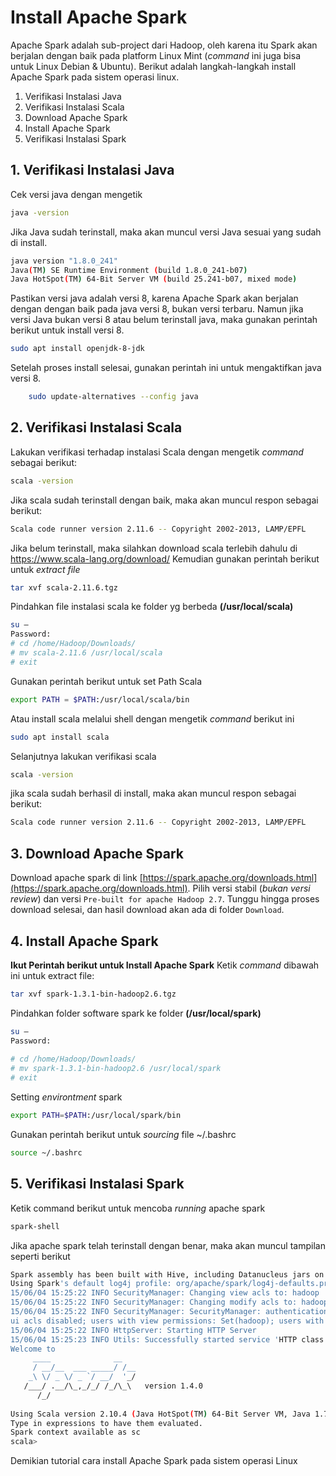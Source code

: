 ﻿
# Install Apache Spark
Apache Spark adalah sub-project dari Hadoop, oleh karena itu Spark akan berjalan dengan baik pada platform Linux Mint (*command* ini juga bisa untuk Linux Debian & Ubuntu). Berikut adalah langkah-langkah install Apache Spark pada sistem operasi linux.

 1. Verifikasi Instalasi Java
 2. Verifikasi Instalasi Scala
 3. Download Apache Spark
 4. Install Apache Spark
 5. Verifikasi Instalasi Spark


## 1. Verifikasi Instalasi Java
Cek versi java dengan mengetik 
```sh
java -version
```
Jika Java sudah terinstall, maka akan muncul versi Java sesuai yang sudah di install.
```sh
java version "1.8.0_241" 
Java(TM) SE Runtime Environment (build 1.8.0_241-b07)
Java HotSpot(TM) 64-Bit Server VM (build 25.241-b07, mixed mode)
```
Pastikan versi java adalah versi 8, karena Apache Spark akan berjalan dengan dengan baik pada java versi 8, bukan versi terbaru. Namun jika versi Java bukan versi 8 atau belum terinstall java, maka gunakan perintah berikut untuk install versi 8.
```sh
sudo apt install openjdk-8-jdk
```
Setelah proses install selesai, gunakan perintah ini untuk mengaktifkan java versi 8.
```sh
    sudo update-alternatives --config java
```
## 2. Verifikasi Instalasi Scala
Lakukan verifikasi terhadap instalasi Scala dengan mengetik *command* sebagai berikut:
```sh
scala -version
```
Jika scala sudah terinstall dengan baik, maka akan muncul respon sebagai berikut:
```sh
Scala code runner version 2.11.6 -- Copyright 2002-2013, LAMP/EPFL
```
Jika belum terinstall, maka silahkan download scala terlebih dahulu di https://www.scala-lang.org/download/
Kemudian gunakan perintah berikut untuk *extract file*
```sh
tar xvf scala-2.11.6.tgz
```
Pindahkan file instalasi scala ke folder yg berbeda **(/usr/local/scala)**
```sh
su – 
Password: 
# cd /home/Hadoop/Downloads/ 
# mv scala-2.11.6 /usr/local/scala 
# exit
```
Gunakan perintah berikut untuk set Path Scala
```sh
export PATH = $PATH:/usr/local/scala/bin
```
Atau install scala melalui shell dengan mengetik *command* berikut ini
```sh
sudo apt install scala
```
Selanjutnya lakukan verifikasi scala
```sh
scala -version
```
jika scala sudah berhasil di install, maka akan muncul respon sebagai berikut:
```sh
Scala code runner version 2.11.6 -- Copyright 2002-2013, LAMP/EPFL
```
## 3. Download Apache Spark
Download apache spark di link [https://spark.apache.org/downloads.html](https://spark.apache.org/downloads.html). Pilih versi stabil (*bukan versi review*) dan versi `Pre-built for apache Hadoop 2.7`. Tunggu hingga proses download selesai, dan hasil download akan ada di folder `Download`.

## 4. Install Apache Spark
**Ikut Perintah berikut untuk Install Apache Spark**
Ketik *command* dibawah ini untuk extract file:
```sh
tar xvf spark-1.3.1-bin-hadoop2.6.tgz
```
Pindahkan folder software spark ke folder **(/usr/local/spark)**
```sh
su – 
Password:  
    
# cd /home/Hadoop/Downloads/ 
# mv spark-1.3.1-bin-hadoop2.6 /usr/local/spark 
# exit
```
Setting *environtment* spark
```sh
export PATH=$PATH:/usr/local/spark/bin
```
Gunakan perintah berikut untuk *sourcing* file ~/.bashrc
```sh
source ~/.bashrc
```
## 5. Verifikasi Instalasi Spark
Ketik command berikut untuk mencoba *running* apache spark
```sh
spark-shell
```
Jika apache spark telah terinstall dengan benar, maka akan muncul tampilan seperti berikut
```sh
Spark assembly has been built with Hive, including Datanucleus jars on classpath 
Using Spark's default log4j profile: org/apache/spark/log4j-defaults.properties 
15/06/04 15:25:22 INFO SecurityManager: Changing view acls to: hadoop 
15/06/04 15:25:22 INFO SecurityManager: Changing modify acls to: hadoop
15/06/04 15:25:22 INFO SecurityManager: SecurityManager: authentication disabled;
ui acls disabled; users with view permissions: Set(hadoop); users with modify permissions: Set(hadoop) 
15/06/04 15:25:22 INFO HttpServer: Starting HTTP Server 
15/06/04 15:25:23 INFO Utils: Successfully started service 'HTTP class server' on port 43292. 
Welcome to 
     ____              __ 
     / __/__  ___ _____/ /__ 
    _\ \/ _ \/ _ `/ __/  '_/ 
   /___/ .__/\_,_/_/ /_/\_\   version 1.4.0 
      /_/  
   		
Using Scala version 2.10.4 (Java HotSpot(TM) 64-Bit Server VM, Java 1.7.0_71) 
Type in expressions to have them evaluated. 
Spark context available as sc  
scala>
```
Demikian tutorial cara install Apache Spark pada sistem operasi Linux